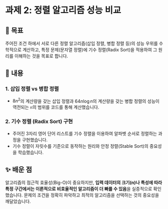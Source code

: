 # 과제 2: 정렬 알고리즘 성능 비교

## 🎯 목표

주어진 조건 하에서 서로 다른 정렬 알고리즘(삽입 정렬, 병합 정렬 등)의 성능 우위를 수학적으로 계산하고, 특정 문제(문자열 정렬)에 기수 정렬(Radix Sort)을 적용하여 그 원리를 이해하는 것을 목표로 합니다.

## 📝 내용

### 1. 삽입 정렬 vs 병합 정렬
-   $8n^2$의 계산량을 갖는 삽입 정렬과 $64n\log n$의 계산량을 갖는 병합 정렬의 성능이 역전되는 `n`의 범위를 코드를 통해 계산했습니다.

### 2. 기수 정렬 (Radix Sort) 구현
-   주어진 3자리 영어 단어 리스트를 기수 정렬을 이용하여 알파벳 순서로 정렬하는 과정을 구현했습니다.
-   기수 정렬이 자릿수를 기준으로 동작하는 원리와 안정 정렬(Stable Sort)의 중요성을 학습했습니다.

## ✨ 배운 점

알고리즘의 점근적 효율성(Big-O)이 중요하지만, **입력 데이터의 크기(n)나 특성에 따라 특정 구간에서는 이론적으로 비효율적인 알고리즘이 더 빠를 수 있음**을 실증적으로 확인했습니다. 문제의 조건을 정확히 파악하고 최적의 알고리즘을 선택하는 것의 중요성을 깨달았습니다.
